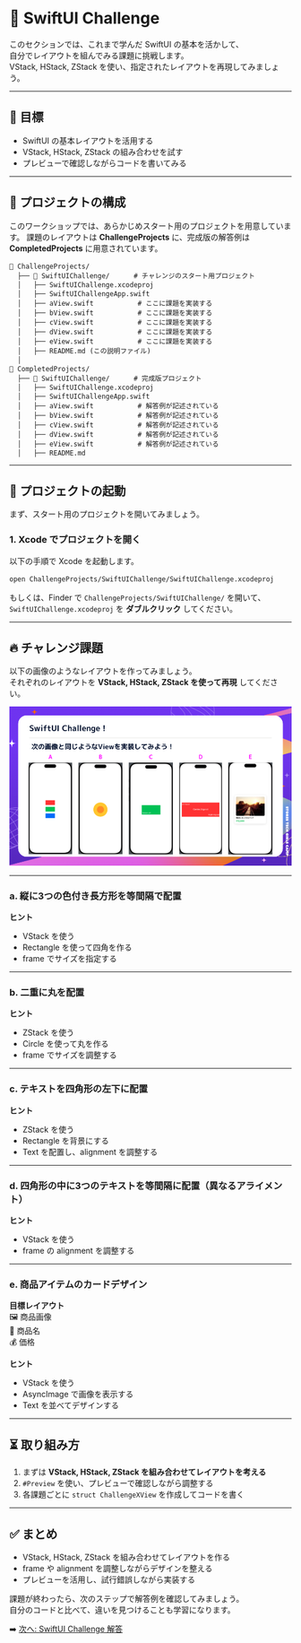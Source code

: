 # 🎯 SwiftUI Challenge

このセクションでは、これまで学んだ SwiftUI の基本を活かして、  
自分でレイアウトを組んでみる課題に挑戦します。  
VStack, HStack, ZStack を使い、指定されたレイアウトを再現してみましょう。

---

## 🎯 目標
- SwiftUI の基本レイアウトを活用する  
- VStack, HStack, ZStack の組み合わせを試す  
- プレビューで確認しながらコードを書いてみる  

---

## 📂 プロジェクトの構成

このワークショップでは、あらかじめスタート用のプロジェクトを用意しています。
課題のレイアウトは **ChallengeProjects** に、完成版の解答例は **CompletedProjects** に用意されています。

```
📁 ChallengeProjects/
  ├── 📂 SwiftUIChallenge/      # チャレンジのスタート用プロジェクト
  │   ├── SwiftUIChallenge.xcodeproj
  │   ├── SwiftUIChallengeApp.swift
  │   ├── aView.swift           # ここに課題を実装する
  │   ├── bView.swift           # ここに課題を実装する
  │   ├── cView.swift           # ここに課題を実装する
  │   ├── dView.swift           # ここに課題を実装する
  │   ├── eView.swift           # ここに課題を実装する
  │   ├── README.md (この説明ファイル)
  │
📁 CompletedProjects/
  ├── 📂 SwiftUIChallenge/      # 完成版プロジェクト
  │   ├── SwiftUIChallenge.xcodeproj
  │   ├── SwiftUIChallengeApp.swift
  │   ├── aView.swift           # 解答例が記述されている
  │   ├── bView.swift           # 解答例が記述されている
  │   ├── cView.swift           # 解答例が記述されている
  │   ├── dView.swift           # 解答例が記述されている
  │   ├── eView.swift           # 解答例が記述されている
  │   ├── README.md
```

---

## 🏁 プロジェクトの起動

まず、スタート用のプロジェクトを開いてみましょう。

### 1. Xcode でプロジェクトを開く
以下の手順で Xcode を起動します。

```sh
open ChallengeProjects/SwiftUIChallenge/SwiftUIChallenge.xcodeproj
```

もしくは、Finder で `ChallengeProjects/SwiftUIChallenge/` を開いて、
`SwiftUIChallenge.xcodeproj` を **ダブルクリック** してください。

---

## 🔥 チャレンジ課題

以下の画像のようなレイアウトを作ってみましょう。  
それぞれのレイアウトを **VStack, HStack, ZStack を使って再現** してください。

![](images/05_goal.png)

---

### **a. 縦に3つの色付き長方形を等間隔で配置**

**ヒント**
- VStack を使う
- Rectangle を使って四角を作る
- frame でサイズを指定する

---

### **b. 二重に丸を配置**

**ヒント**
- ZStack を使う
- Circle を使って丸を作る
- frame でサイズを調整する

---

### **c. テキストを四角形の左下に配置**

**ヒント**
- ZStack を使う
- Rectangle を背景にする
- Text を配置し、alignment を調整する

---

### **d. 四角形の中に3つのテキストを等間隔に配置（異なるアライメント）**

**ヒント**
- VStack を使う
- frame の alignment を調整する

---

### **e. 商品アイテムのカードデザイン**

**目標レイアウト**  
🖼 商品画像  
📌 商品名  
💰 価格  

**ヒント**
- VStack を使う
- AsyncImage で画像を表示する
- Text を並べてデザインする

---

## ⏳ 取り組み方
1. まずは **VStack, HStack, ZStack を組み合わせてレイアウトを考える**  
2. `#Preview` を使い、プレビューで確認しながら調整する  
3. 各課題ごとに `struct ChallengeXView` を作成してコードを書く  

---

## ✅ まとめ
- VStack, HStack, ZStack を組み合わせてレイアウトを作る  
- frame や alignment を調整しながらデザインを整える  
- プレビューを活用し、試行錯誤しながら実装する  

課題が終わったら、次のステップで解答例を確認してみましょう。  
自分のコードと比べて、違いを見つけることも学習になります。

➡️ [次へ: SwiftUI Challenge 解答](./05_swiftui_challenge_answers.md)
